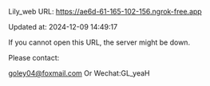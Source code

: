 Lily_web URL: https://ae6d-61-165-102-156.ngrok-free.app

Updated at: 2024-12-09 14:49:17

If you cannot open this URL, the server might be down.

Please contact: 

goley04@foxmail.com Or Wechat:GL_yeaH